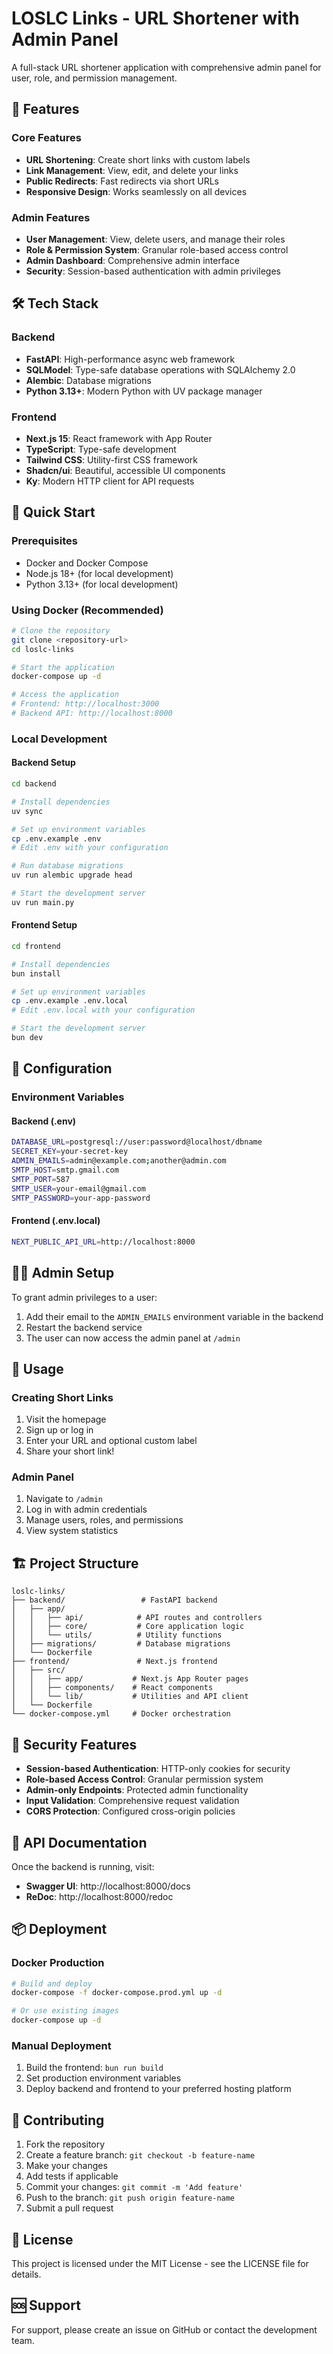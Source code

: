 # LOSLC Links - URL Shortener with Admin Panel

A full-stack URL shortener application with comprehensive admin panel for user, role, and permission management.

## 🚀 Features

### Core Features
- **URL Shortening**: Create short links with custom labels
- **Link Management**: View, edit, and delete your links
- **Public Redirects**: Fast redirects via short URLs
- **Responsive Design**: Works seamlessly on all devices

### Admin Features
- **User Management**: View, delete users, and manage their roles
- **Role & Permission System**: Granular role-based access control
- **Admin Dashboard**: Comprehensive admin interface
- **Security**: Session-based authentication with admin privileges

## 🛠 Tech Stack

### Backend
- **FastAPI**: High-performance async web framework
- **SQLModel**: Type-safe database operations with SQLAlchemy 2.0
- **Alembic**: Database migrations
- **Python 3.13+**: Modern Python with UV package manager

### Frontend
- **Next.js 15**: React framework with App Router
- **TypeScript**: Type-safe development
- **Tailwind CSS**: Utility-first CSS framework
- **Shadcn/ui**: Beautiful, accessible UI components
- **Ky**: Modern HTTP client for API requests

## 🚦 Quick Start

### Prerequisites
- Docker and Docker Compose
- Node.js 18+ (for local development)
- Python 3.13+ (for local development)

### Using Docker (Recommended)
```bash
# Clone the repository
git clone <repository-url>
cd loslc-links

# Start the application
docker-compose up -d

# Access the application
# Frontend: http://localhost:3000
# Backend API: http://localhost:8000
```

### Local Development

#### Backend Setup
```bash
cd backend

# Install dependencies
uv sync

# Set up environment variables
cp .env.example .env
# Edit .env with your configuration

# Run database migrations
uv run alembic upgrade head

# Start the development server
uv run main.py
```

#### Frontend Setup
```bash
cd frontend

# Install dependencies
bun install

# Set up environment variables
cp .env.example .env.local
# Edit .env.local with your configuration

# Start the development server
bun dev
```

## 🔧 Configuration

### Environment Variables

#### Backend (.env)
```bash
DATABASE_URL=postgresql://user:password@localhost/dbname
SECRET_KEY=your-secret-key
ADMIN_EMAILS=admin@example.com;another@admin.com
SMTP_HOST=smtp.gmail.com
SMTP_PORT=587
SMTP_USER=your-email@gmail.com
SMTP_PASSWORD=your-app-password
```

#### Frontend (.env.local)
```bash
NEXT_PUBLIC_API_URL=http://localhost:8000
```

## 👨‍💼 Admin Setup

To grant admin privileges to a user:

1. Add their email to the `ADMIN_EMAILS` environment variable in the backend
2. Restart the backend service
3. The user can now access the admin panel at `/admin`

## 📱 Usage

### Creating Short Links
1. Visit the homepage
2. Sign up or log in
3. Enter your URL and optional custom label
4. Share your short link!

### Admin Panel
1. Navigate to `/admin`
2. Log in with admin credentials
3. Manage users, roles, and permissions
4. View system statistics

## 🏗 Project Structure

```
loslc-links/
├── backend/                 # FastAPI backend
│   ├── app/
│   │   ├── api/            # API routes and controllers
│   │   ├── core/           # Core application logic
│   │   └── utils/          # Utility functions
│   ├── migrations/         # Database migrations
│   └── Dockerfile
├── frontend/               # Next.js frontend
│   ├── src/
│   │   ├── app/           # Next.js App Router pages
│   │   ├── components/    # React components
│   │   └── lib/           # Utilities and API client
│   └── Dockerfile
└── docker-compose.yml     # Docker orchestration
```

## 🔐 Security Features

- **Session-based Authentication**: HTTP-only cookies for security
- **Role-based Access Control**: Granular permission system
- **Admin-only Endpoints**: Protected admin functionality
- **Input Validation**: Comprehensive request validation
- **CORS Protection**: Configured cross-origin policies

## 🧪 API Documentation

Once the backend is running, visit:
- **Swagger UI**: http://localhost:8000/docs
- **ReDoc**: http://localhost:8000/redoc

## 📦 Deployment

### Docker Production
```bash
# Build and deploy
docker-compose -f docker-compose.prod.yml up -d

# Or use existing images
docker-compose up -d
```

### Manual Deployment
1. Build the frontend: `bun run build`
2. Set production environment variables
3. Deploy backend and frontend to your preferred hosting platform

## 🤝 Contributing

1. Fork the repository
2. Create a feature branch: `git checkout -b feature-name`
3. Make your changes
4. Add tests if applicable
5. Commit your changes: `git commit -m 'Add feature'`
6. Push to the branch: `git push origin feature-name`
7. Submit a pull request

## 📄 License

This project is licensed under the MIT License - see the LICENSE file for details.

## 🆘 Support

For support, please create an issue on GitHub or contact the development team.
